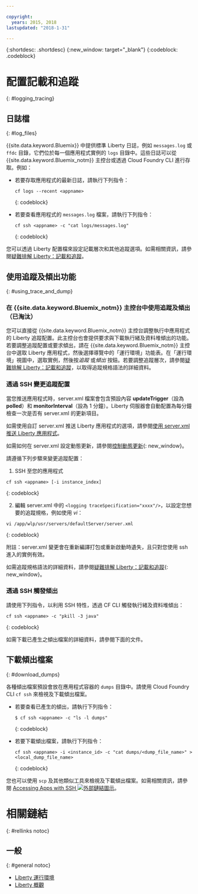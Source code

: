 ```yaml
---

copyright:
  years: 2015, 2018
lastupdated: "2018-1-31"

---
```


{:shortdesc: .shortdesc}
{:new_window: target="_blank"}
{:codeblock: .codeblock}

# 配置記載和追蹤
{: #logging_tracing}

## 日誌檔
{: #log_files}

{{site.data.keyword.Bluemix}} 中提供標準 Liberty 日誌，例如 `messages.log` 或 `ffdc` 目錄，它們位於每一個應用程式實例的 `logs` 目錄中。這些日誌可以從 {{site.data.keyword.Bluemix_notm}} 主控台或透過 Cloud Foundry CLI 進行存取。例如：

* 若要存取應用程式的最新日誌，請執行下列指令：

  ```
  cf logs --recent <appname>
  ```
  {: codeblock}


* 若要查看應用程式的 `messages.log` 檔案，請執行下列指令：

  ```
  cf ssh <appname> -c "cat logs/messages.log"
  ```
  {: codeblock}

您可以透過 Liberty 配置檔來設定記載層次和其他追蹤選項。如需相關資訊，請參閱[疑難排解 Liberty：記載和追蹤](http://www.ibm.com/support/knowledgecenter/SSEQTP_liberty/com.ibm.websphere.wlp.doc/ae/rwlp_logging.html)。

## 使用追蹤及傾出功能
{: #using_trace_and_dump}

### 在 {{site.data.keyword.Bluemix_notm}} 主控台中使用追蹤及傾出（已淘汰）

您可以直接從 {{site.data.keyword.Bluemix_notm}} 主控台調整執行中應用程式的 Liberty 追蹤配置。此主控台也會提供要求與下載執行緒及資料堆傾出的功能。若要調整追蹤配置或要求傾出，請在 {{site.data.keyword.Bluemix_notm}} 主控台中選取 Liberty 應用程式，然後選擇導覽中的「運行環境」功能表。在「運行環境」視圖中，選取實例，然後按*追蹤* 或*傾出* 按鈕。若要調整追蹤層次，請參閱[疑難排解 Liberty：記載和追蹤](http://www.ibm.com/support/knowledgecenter/SSEQTP_liberty/com.ibm.websphere.wlp.doc/ae/rwlp_logging.html)，以取得追蹤規格語法的詳細資料。

### 透過 SSH 變更追蹤配置

當您推送應用程式時，server.xml 檔案會包含預設內容 **updateTrigger**（設為 **polled**）和 **monitorInterval**（設為 1 分鐘）。Liberty 伺服器會自動配置為每分鐘檢查一次是否有 server.xml 的更新項目。

如需使用自訂 server.xml 推送 Liberty 應用程式的選項，請參閱[使用 server.xml 推送 Liberty 應用程式](https://console.ng.bluemix.net/docs/runtimes/liberty/optionsForPushing.html#options_for_pushing)。

如需如何在 server.xml 設定動態更新，請參閱[控制動態更新](https://www.ibm.com/support/knowledgecenter/SSEQTP_liberty/com.ibm.websphere.wlp.doc/ae/twlp_setup_dyn_upd.html){: new_window}。

請遵循下列步驟來變更追蹤配置：

1. SSH 至您的應用程式

  ```
 cf ssh <appname> [-i instance_index]
  ```
  {: codeblock}

2. 編輯 server.xml 中的 `<logging traceSpecification="xxxx"/>`，以設定您想要的追蹤規格，例如使用 *vi*：

  ```
vi /app/wlp/usr/servers/defaultServer/server.xml
  ```
  {: codeblock}

附註：server.xml 變更會在重新編譯打包或重新啟動時遺失，且只對您使用 ssh 進入的實例有效。

如需追蹤規格語法的詳細資料，請參閱[疑難排解 Liberty：記載和追蹤](http://www.ibm.com/support/knowledgecenter/SSEQTP_liberty/com.ibm.websphere.wlp.doc/ae/rwlp_logging.html){: new_window}。

### 透過 SSH 觸發傾出

請使用下列指令，以利用 SSH 特性，透過 CF CLI 觸發執行緒及資料堆傾出：

  ```
 cf ssh <appname> -c "pkill -3 java"
  ```
  {: codeblock}

如需下載已產生之傾出檔案的詳細資料，請參閱下面的文件。

## 下載傾出檔案
{: #download_dumps}

各種傾出檔案預設會放在應用程式容器的 `dumps` 目錄中。請使用 Cloud Foundry CLI `cf ssh` 來檢視及下載傾出檔案。

* 若要查看已產生的傾出，請執行下列指令：

  ```
  $ cf ssh <appname> -c "ls -l dumps"
  ```
  {: codeblock}

* 若要下載傾出檔案，請執行下列指令：

  ```
  cf ssh <appname> -i <instance_id> -c "cat dumps/<dump_file_name>" > <local_dump_file_name>
  ```
  {: codeblock}

您也可以使用 `scp` 及其他類似工具來檢視及下載傾出檔案。如需相關資訊，請參閱 [Accessing Apps with SSH ![外部鏈結圖示](../../icons/launch-glyph.svg "外部鏈結圖示")](https://docs.cloudfoundry.org/devguide/deploy-apps/ssh-apps.html)。

# 相關鏈結
{: #rellinks notoc}
## 一般
{: #general notoc}
* [Liberty 運行環境](index.html)
* [Liberty 概觀](https://www.ibm.com/support/knowledgecenter/SSEQTP_liberty/com.ibm.websphere.wlp.doc/ae/cwlp_about.html)
